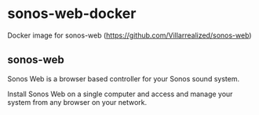 # sonos-web-docker
Docker image for sonos-web (https://github.com/Villarrealized/sonos-web)


## sonos-web

Sonos Web is a browser based controller for your Sonos sound system.

Install Sonos Web on a single computer and access and manage your system from any browser on your network.

